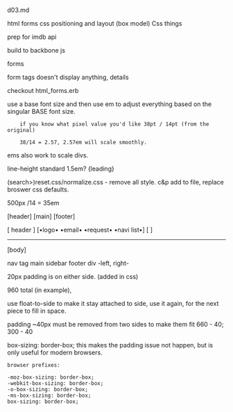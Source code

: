d03.md

html forms
css positioning and layout (box model)
Css things

prep for imdb api

build to backbone js

forms

form tags doesn't display anything, details

checkout html_forms.erb

use a base font size and then use em to adjust everything based on the singular BASE font size.

		if you know what pixel value you'd like 38pt / 14pt (from the original)

		38/14 = 2.57, 2.57em will scale smoothly.

ems also work to scale divs.

line-height standard 1.5em? {leading}

(search>)reset.css/normalize.css - remove all style.
c&p add to file, replace broswer css defaults.

500px /14  = 35em

[header]
[main]
[footer]

[							header    								]
[•logo•   •email• •request•  •navi list•]
[																				]
________________________________________
[body]

nav tag
main
sidebar
footer
div -left, right-

20px padding is on either side. (added in css)

960 total (in example),

use float-to-side to make it stay attached to side, use it again, for the next piece to fill in space.

padding ~40px must be removed from two sides to make them fit 660 - 40; 300 - 40

box-sizing: border-box;
	this makes the padding issue not happen, but is only useful for modern browsers.

	browser prefixes:
	
	-moz-box-sizing: border-box;
	-webkit-box-sizing: border-box;
	-o-box-sizing: border-box;
	-ms-box-sizing: border-box;
	box-sizing: border-box;



